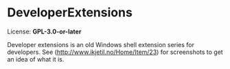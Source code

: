 # DeveloperExtensions  
License: **GPL-3.0-or-later**  

Developer extensions is an old Windows shell extension series for developers. 
See (http://www.ikjetil.no/Home/Item/23) for screenshots to get an idea of what it is.


